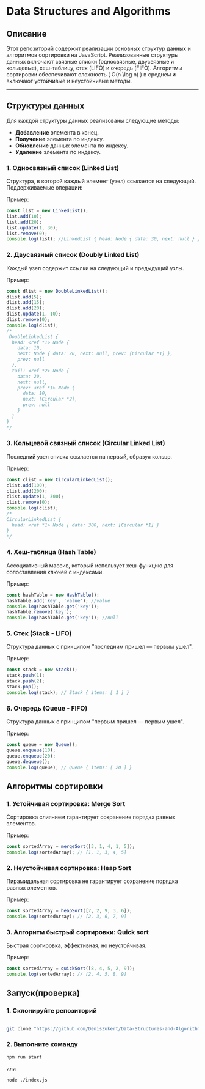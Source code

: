 # Data Structures and Algorithms

## Описание

Этот репозиторий содержит реализации основных структур данных и алгоритмов сортировки на JavaScript. Реализованные структуры данных включают связные списки (односвязные, двусвязные и кольцевые), хеш-таблицу, стек (LIFO) и очередь (FIFO). Алгоритмы сортировки обеспечивают сложность \( O(n \log n) \) в среднем и включают устойчивые и неустойчивые методы.

---

## Структуры данных

Для каждой структуры данных реализованы следующие методы:

- **Добавление** элемента в конец.
- **Получение** элемента по индексу.
- **Обновление** данных элемента по индексу.
- **Удаление** элемента по индексу.

### 1. Односвязный список (Linked List)

Структура, в которой каждый элемент (узел) ссылается на следующий. Поддерживаемые операции:

Пример:

```js
const list = new LinkedList();
list.add(10);
list.add(20);
list.update(1, 30);
list.remove(0);
console.log(list); //LinkedList { head: Node { data: 30, next: null } }
```

### 2. Двусвязный список (Doubly Linked List)

Каждый узел содержит ссылки на следующий и предыдущий узлы.

Пример:

```js
const dlist = new DoubleLinkedList();
dlist.add(5);
dlist.add(15);
dlist.add(20);
dlist.update(1, 10);
dlist.remove(0);
console.log(dlist);
/*
 DoubleLinkedList {
  head: <ref *1> Node {
    data: 10,
    next: Node { data: 20, next: null, prev: [Circular *1] },
    prev: null
  },
  tail: <ref *2> Node {
    data: 20,
    next: null,
    prev: <ref *1> Node {
      data: 10,
      next: [Circular *2],
      prev: null
    }
  }
} 
*/
```

### 3. Кольцевой связный список (Circular Linked List)

Последний узел списка ссылается на первый, образуя кольцо.

Пример:

```js
const clist = new CircularLinkedList();
clist.add(100);
clist.add(200);
clist.update(1, 300);
clist.remove(0);
console.log(clist);
/*
CircularLinkedList {
  head: <ref *1> Node { data: 300, next: [Circular *1] }
}
*/
```

### 4. Хеш-таблица (Hash Table)

Ассоциативный массив, который использует хеш-функцию для сопоставления ключей с индексами.

Пример:

```js
const hashTable = new HashTable();
hashTable.add('key', 'value'); //value
console.log(hashTable.get('key'));
hashTable.remove('key');
console.log(hashTable.get('key')); //null
```

### 5. Стек (Stack - LIFO)

Структура данных с принципом "последним пришел — первым ушел".

Пример:

```js
const stack = new Stack();
stack.push(1);
stack.push(2);
stack.pop();
console.log(stack); // Stack { items: [ 1 ] }
```

### 6. Очередь (Queue - FIFO)

Структура данных с принципом "первым пришел — первым ушел".

Пример:

```js
const queue = new Queue();
queue.enqueue(10);
queue.enqueue(20);
queue.dequeue();
console.log(queue); // Queue { items: [ 20 ] }
```

## Алгоритмы сортировки

### 1. Устойчивая сортировка: Merge Sort

Сортировка слиянием гарантирует сохранение порядка равных элементов.

Пример:

```js
const sortedArray = mergeSort([3, 1, 4, 1, 5]);
console.log(sortedArray); // [1, 1, 3, 4, 5]
```

### 2. Неустойчивая сортировка: Heap Sort

Пирамидальная сортировка не гарантирует сохранение порядка равных элементов.

Пример:

```js
const sortedArray = heapSort([7, 2, 9, 3, 6]);
console.log(sortedArray); // [2, 3, 6, 7, 9]
```

### 3. Алгоритм быстрый сортировки: Quick sort

Быстрая сортировка, эффективная, но неустойчивая.

Пример:

```js
const sortedArray = quickSort([8, 4, 5, 2, 9]);
console.log(sortedArray); // [2, 4, 5, 8, 9]
```

## Запуск(проверка)

### 1. Склонируйте репозиторий

```bash

git clone "https://github.com/DenisZukert/Data-Structures-and-Algorithms"
```

### 2. Выполните команду

```bash
npm run start
```

или

```bash
node ./index.js
```
